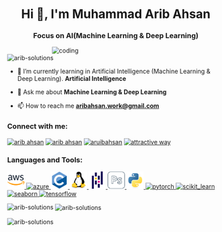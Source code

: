 <h1 align="center">Hi 👋, I'm Muhammad Arib Ahsan</h1>
<h3 align="center">Focus on AI(Machine Learning & Deep Learning)</h3>

<img align="right" alt="coding" width="400" src="https://github.com/user-attachments/assets/822b5bd2-033f-463b-8b99-d95a4a5ac637">

<p align="left"> <img src="https://komarev.com/ghpvc/?username=arib-solutions&label=Profile%20views&color=0e75b6&style=flat" alt="arib-solutions" /> </p>

- 🌱 I’m currently learning in Artificial Intelligence (Machine Learning & Deep Learning). **Artificial Intelligence**

- 💬 Ask me about **Machine Learning & Deep Learning**

- 📫 How to reach me **aribahsan.work@gmail.com**

<h3 align="left">Connect with me:</h3>
<p align="left">
<a href="https://linkedin.com/in/arib ahsan" target="blank"><img align="center" src="https://raw.githubusercontent.com/rahuldkjain/github-profile-readme-generator/master/src/images/icons/Social/linked-in-alt.svg" alt="arib ahsan" height="30" width="40" /></a>
<a href="https://fb.com/arib ahsan" target="blank"><img align="center" src="https://raw.githubusercontent.com/rahuldkjain/github-profile-readme-generator/master/src/images/icons/Social/facebook.svg" alt="arib ahsan" height="30" width="40" /></a>
<a href="https://instagram.com/aruibahsan" target="blank"><img align="center" src="https://raw.githubusercontent.com/rahuldkjain/github-profile-readme-generator/master/src/images/icons/Social/instagram.svg" alt="aruibahsan" height="30" width="40" /></a>
<a href="https://www.youtube.com/c/attractive way" target="blank"><img align="center" src="https://raw.githubusercontent.com/rahuldkjain/github-profile-readme-generator/master/src/images/icons/Social/youtube.svg" alt="attractive way" height="30" width="40" /></a>
</p>

<h3 align="left">Languages and Tools:</h3>
<p align="left"> <a href="https://aws.amazon.com" target="_blank" rel="noreferrer"> <img src="https://raw.githubusercontent.com/devicons/devicon/master/icons/amazonwebservices/amazonwebservices-original-wordmark.svg" alt="aws" width="40" height="40"/> </a> <a href="https://azure.microsoft.com/en-in/" target="_blank" rel="noreferrer"> <img src="https://www.vectorlogo.zone/logos/microsoft_azure/microsoft_azure-icon.svg" alt="azure" width="40" height="40"/> </a> <a href="https://www.cprogramming.com/" target="_blank" rel="noreferrer"> <img src="https://raw.githubusercontent.com/devicons/devicon/master/icons/c/c-original.svg" alt="c" width="40" height="40"/> </a> <a href="https://www.linux.org/" target="_blank" rel="noreferrer"> <img src="https://raw.githubusercontent.com/devicons/devicon/master/icons/linux/linux-original.svg" alt="linux" width="40" height="40"/> </a> <a href="https://pandas.pydata.org/" target="_blank" rel="noreferrer"> <img src="https://raw.githubusercontent.com/devicons/devicon/2ae2a900d2f041da66e950e4d48052658d850630/icons/pandas/pandas-original.svg" alt="pandas" width="40" height="40"/> </a> <a href="https://www.photoshop.com/en" target="_blank" rel="noreferrer"> <img src="https://raw.githubusercontent.com/devicons/devicon/master/icons/photoshop/photoshop-line.svg" alt="photoshop" width="40" height="40"/> </a> <a href="https://www.python.org" target="_blank" rel="noreferrer"> <img src="https://raw.githubusercontent.com/devicons/devicon/master/icons/python/python-original.svg" alt="python" width="40" height="40"/> </a> <a href="https://pytorch.org/" target="_blank" rel="noreferrer"> <img src="https://www.vectorlogo.zone/logos/pytorch/pytorch-icon.svg" alt="pytorch" width="40" height="40"/> </a> <a href="https://scikit-learn.org/" target="_blank" rel="noreferrer"> <img src="https://upload.wikimedia.org/wikipedia/commons/0/05/Scikit_learn_logo_small.svg" alt="scikit_learn" width="40" height="40"/> </a> <a href="https://seaborn.pydata.org/" target="_blank" rel="noreferrer"> <img src="https://seaborn.pydata.org/_images/logo-mark-lightbg.svg" alt="seaborn" width="40" height="40"/> </a> <a href="https://www.tensorflow.org" target="_blank" rel="noreferrer"> <img src="https://www.vectorlogo.zone/logos/tensorflow/tensorflow-icon.svg" alt="tensorflow" width="40" height="40"/> </a> </p>

<p><img align="left" src="https://github-readme-stats.vercel.app/api/top-langs?username=arib-solutions&show_icons=true&locale=en&layout=compact" alt="arib-solutions" /></p>

<p>&nbsp;<img align="center" src="https://github-readme-stats.vercel.app/api?username=arib-solutions&show_icons=true&locale=en" alt="arib-solutions" /></p>

<p><img align="center" src="https://github-readme-streak-stats.herokuapp.com/?user=arib-solutions&" alt="arib-solutions" /></p>
